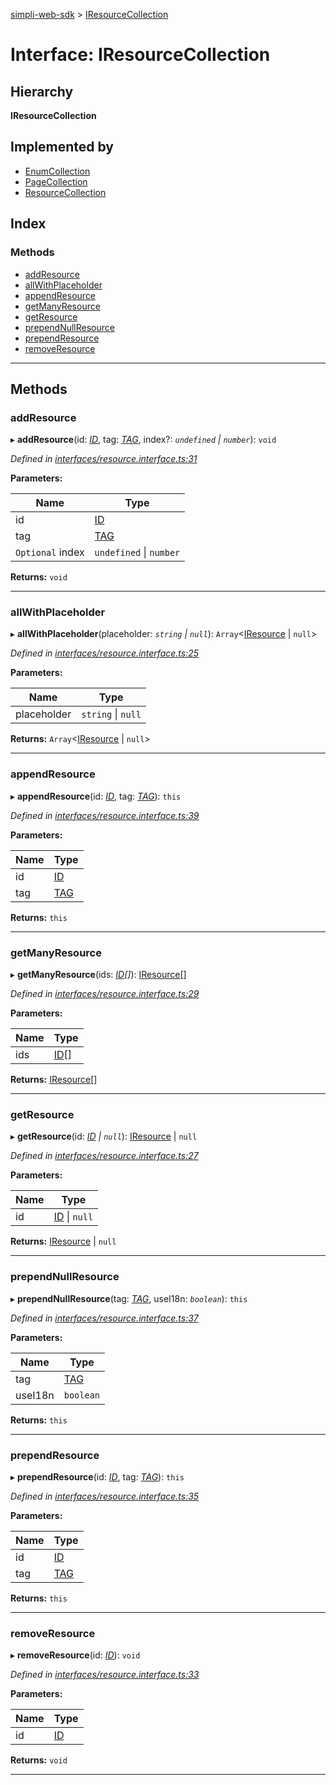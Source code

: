 [simpli-web-sdk](../README.md) > [IResourceCollection](../interfaces/iresourcecollection.md)

# Interface: IResourceCollection

## Hierarchy

**IResourceCollection**

## Implemented by

* [EnumCollection](../classes/enumcollection.md)
* [PageCollection](../classes/pagecollection.md)
* [ResourceCollection](../classes/resourcecollection.md)

## Index

### Methods

* [addResource](iresourcecollection.md#addresource)
* [allWithPlaceholder](iresourcecollection.md#allwithplaceholder)
* [appendResource](iresourcecollection.md#appendresource)
* [getManyResource](iresourcecollection.md#getmanyresource)
* [getResource](iresourcecollection.md#getresource)
* [prependNullResource](iresourcecollection.md#prependnullresource)
* [prependResource](iresourcecollection.md#prependresource)
* [removeResource](iresourcecollection.md#removeresource)

---

## Methods

<a id="addresource"></a>

###  addResource

▸ **addResource**(id: *[ID](../enums/lang.md#id)*, tag: *[TAG](../#tag)*, index?: *`undefined` \| `number`*): `void`

*Defined in [interfaces/resource.interface.ts:31](https://github.com/simplitech/simpli-web-sdk/blob/77f6425/src/interfaces/resource.interface.ts#L31)*

**Parameters:**

| Name | Type |
| ------ | ------ |
| id | [ID](../enums/lang.md#id) |
| tag | [TAG](../#tag) |
| `Optional` index | `undefined` \| `number` |

**Returns:** `void`

___
<a id="allwithplaceholder"></a>

###  allWithPlaceholder

▸ **allWithPlaceholder**(placeholder: *`string` \| `null`*): `Array`<[IResource](iresource.md) \| `null`>

*Defined in [interfaces/resource.interface.ts:25](https://github.com/simplitech/simpli-web-sdk/blob/77f6425/src/interfaces/resource.interface.ts#L25)*

**Parameters:**

| Name | Type |
| ------ | ------ |
| placeholder | `string` \| `null` |

**Returns:** `Array`<[IResource](iresource.md) \| `null`>

___
<a id="appendresource"></a>

###  appendResource

▸ **appendResource**(id: *[ID](../enums/lang.md#id)*, tag: *[TAG](../#tag)*): `this`

*Defined in [interfaces/resource.interface.ts:39](https://github.com/simplitech/simpli-web-sdk/blob/77f6425/src/interfaces/resource.interface.ts#L39)*

**Parameters:**

| Name | Type |
| ------ | ------ |
| id | [ID](../enums/lang.md#id) |
| tag | [TAG](../#tag) |

**Returns:** `this`

___
<a id="getmanyresource"></a>

###  getManyResource

▸ **getManyResource**(ids: *[ID](../enums/lang.md#id)[]*): [IResource](iresource.md)[]

*Defined in [interfaces/resource.interface.ts:29](https://github.com/simplitech/simpli-web-sdk/blob/77f6425/src/interfaces/resource.interface.ts#L29)*

**Parameters:**

| Name | Type |
| ------ | ------ |
| ids | [ID](../enums/lang.md#id)[] |

**Returns:** [IResource](iresource.md)[]

___
<a id="getresource"></a>

###  getResource

▸ **getResource**(id: *[ID](../enums/lang.md#id) \| `null`*): [IResource](iresource.md) \| `null`

*Defined in [interfaces/resource.interface.ts:27](https://github.com/simplitech/simpli-web-sdk/blob/77f6425/src/interfaces/resource.interface.ts#L27)*

**Parameters:**

| Name | Type |
| ------ | ------ |
| id | [ID](../enums/lang.md#id) \| `null` |

**Returns:** [IResource](iresource.md) \| `null`

___
<a id="prependnullresource"></a>

###  prependNullResource

▸ **prependNullResource**(tag: *[TAG](../#tag)*, useI18n: *`boolean`*): `this`

*Defined in [interfaces/resource.interface.ts:37](https://github.com/simplitech/simpli-web-sdk/blob/77f6425/src/interfaces/resource.interface.ts#L37)*

**Parameters:**

| Name | Type |
| ------ | ------ |
| tag | [TAG](../#tag) |
| useI18n | `boolean` |

**Returns:** `this`

___
<a id="prependresource"></a>

###  prependResource

▸ **prependResource**(id: *[ID](../enums/lang.md#id)*, tag: *[TAG](../#tag)*): `this`

*Defined in [interfaces/resource.interface.ts:35](https://github.com/simplitech/simpli-web-sdk/blob/77f6425/src/interfaces/resource.interface.ts#L35)*

**Parameters:**

| Name | Type |
| ------ | ------ |
| id | [ID](../enums/lang.md#id) |
| tag | [TAG](../#tag) |

**Returns:** `this`

___
<a id="removeresource"></a>

###  removeResource

▸ **removeResource**(id: *[ID](../enums/lang.md#id)*): `void`

*Defined in [interfaces/resource.interface.ts:33](https://github.com/simplitech/simpli-web-sdk/blob/77f6425/src/interfaces/resource.interface.ts#L33)*

**Parameters:**

| Name | Type |
| ------ | ------ |
| id | [ID](../enums/lang.md#id) |

**Returns:** `void`

___

